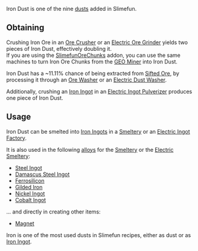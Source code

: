 Iron Dust is one of the nine [dusts](https://github.com/TheBusyBiscuit/Slimefun4/wiki/Dusts) added in Slimefun.

## Obtaining
Crushing Iron Ore in an [Ore Crusher](https://github.com/TheBusyBiscuit/Slimefun4/wiki/Ore-Crusher) or an [Electric Ore Grinder](https://github.com/TheBusyBiscuit/Slimefun4/wiki/Electric-Ore-Grinder) yields two pieces of Iron Dust, effectively doubling it.<br>
If you are using the [SlimefunOreChunks](https://github.com/TheBusyBiscuit/Slimefun4/wiki/SlimefunOreChunks) addon, you can use the same machines to turn Iron Ore Chunks from the [GEO Miner](https://github.com/TheBusyBiscuit/Slimefun4/wiki/GEO-Miner) into Iron Dust.

Iron Dust has a ~11.11% chance of being extracted from [Sifted Ore](https://github.com/TheBusyBiscuit/Slimefun4/wiki/Sifted-Ore), by processing it through an [Ore Washer](https://github.com/TheBusyBiscuit/Slimefun4/wiki/Ore-Washer) or an [Electric Dust Washer](https://github.com/TheBusyBiscuit/Slimefun4/wiki/Electric-Dust-Washer).

Additionally, crushing an [Iron Ingot](https://github.com/TheBusyBiscuit/Slimefun4/wiki/Iron-Ingot) in an [Electric Ingot Pulverizer](https://github.com/TheBusyBiscuit/Slimefun4/wiki/Electric-Ingot-Pulverizer) produces one piece of Iron Dust.

## Usage
Iron Dust can be smelted into [Iron Ingots](https://github.com/TheBusyBiscuit/Slimefun4/wiki/Iron-Ingot) in a [Smeltery](https://github.com/TheBusyBiscuit/Slimefun4/wiki/Smeltery) or an [Electric Ingot Factory](https://github.com/TheBusyBiscuit/Slimefun4/wiki/Electric-Ingot-Factory).

It is also used in the following [alloys](https://github.com/TheBusyBiscuit/Slimefun4/wiki/Ingots#Alloys) for the [Smeltery](https://github.com/TheBusyBiscuit/Slimefun4/wiki/Smeltery) or the [Electric Smeltery](https://github.com/TheBusyBiscuit/Slimefun4/wiki/Electric-Smeltery):
* [Steel Ingot](https://github.com/TheBusyBiscuit/Slimefun4/wiki/Steel-Ingot)
* [Damascus Steel Ingot](https://github.com/TheBusyBiscuit/Slimefun4/wiki/Damascus-Steel-Ingot)
* [Ferrosilicon](https://github.com/TheBusyBiscuit/Slimefun4/wiki/Ferrosilicon)
* [Gilded Iron](https://github.com/TheBusyBiscuit/Slimefun4/wiki/Gilded-Iron)
* [Nickel Ingot](https://github.com/TheBusyBiscuit/Slimefun4/wiki/Nickel-Ingot)
* [Cobalt Ingot](https://github.com/TheBusyBiscuit/Slimefun4/wiki/Cobalt-Ingot)

... and directly in creating other items:

* [Magnet](https://github.com/TheBusyBiscuit/Slimefun4/wiki/Magnet)

Iron is one of the most used dusts in Slimefun recipes, either as dust or as [Iron Ingot](https://github.com/TheBusyBiscuit/Slimefun4/wiki/Iron-Ingot).
